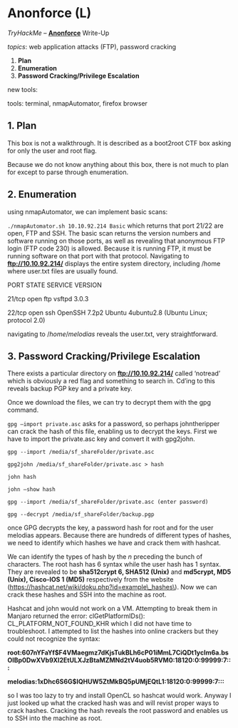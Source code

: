 # Anonforce \(L\)

_TryHackMe_ – [**Anonforce**](https://tryhackme.com/room/bsidesgtanonforce) Write-Up

_topics_: web application attacks \(FTP\), password cracking

1. **Plan**
2. **Enumeration**
3. **Password Cracking/Privilege Escalation**

new tools:

tools: terminal, nmapAutomator, firefox browser

## 1. Plan

This box is not a walkthrough. It is described as a boot2root CTF box asking for only the user and root flag.

Because we do not know anything about this box, there is not much to plan for except to parse through enumeration.

## 2. Enumeration

using nmapAutomator, we can implement basic scans:

`./nmapAutomator.sh 10.10.92.214 Basic` which returns that port 21/22 are open, FTP and SSH. The basic scan returns the version numbers and software running on those ports, as well as revealing that anonymous FTP login \(FTP code 230\) is allowed. Because it is running FTP, it must be running software on that port with that protocol. Navigating to **ftp://10.10.92.214/** displays the entire system directory, including /home where user.txt files are usually found.

 PORT STATE SERVICE VERSION

 21/tcp open ftp vsftpd 3.0.3

 22/tcp open ssh OpenSSH 7.2p2 Ubuntu 4ubuntu2.8 \(Ubuntu Linux; protocol 2.0\)

navigating to /_home_/_melodias_ reveals the user.txt, very straightforward.

## 3. Password Cracking/Privilege Escalation

There exists a particular directory on **ftp://10.10.92.214/** called ‘notread’ which is obviously a red flag and something to search in. Cd’ing to this reveals backup PGP key and a private key.

Once we download the files, we can try to decrypt them with the gpg command.

`gpg –import private.asc` asks for a password, so perhaps johntheripper can crack the hash of this file, enabling us to decrypt the keys. First we have to import the private.asc key and convert it with gpg2john.

`gpg --import /media/sf_shareFolder/private.asc`

`gpg2john /media/sf_shareFolder/private.asc > hash`

`john hash`

`john –show hash`

`gpg --import /media/sf_shareFolder/private.asc (enter password)`

`gpg --decrypt /media/sf_shareFolder/backup.pgp`

once GPG decrypts the key, a password hash for root and for the user melodias appears. Because there are hundreds of different types of hashes, we need to identify which hashes we have and crack them with hashcat.

We can identify the types of hash by the $n$ preceding the bunch of characters. The root hash has $6$ syntax while the user hash has $1$ syntax. They are revealed to be **sha512crypt $6$, SHA512 \(Unix\)** and **md5crypt, MD5 \(Unix\), Cisco-IOS $1$ \(MD5\)** respectively from the website \(https://hashcat.net/wiki/doku.php?id=example\_hashes\). Now we can crack these hashes and SSH into the machine as root.

Hashcat and john would not work on a VM. Attempting to break them in Manjaro returned the error: clGetPlatformIDs\(\): CL\_PLATFORM\_NOT\_FOUND\_KHR which I did not have time to troubleshoot. I attempted to list the hashes into online crackers but they could not recognize the syntax:

**root:$6$07nYFaYf$F4VMaegmz7dKjsTukBLh6cP01iMmL7CiQDt1ycIm6a.bsOIBp0DwXVb9XI2EtULXJzBtaMZMNd2tV4uob5RVM0:18120:0:99999:7:::**

**melodias:$1$xDhc6S6G$IQHUW5ZtMkBQ5pUMjEQtL1:18120:0:99999:7:::**

so I was too lazy to try and install OpenCL so hashcat would work. Anyway I just looked up what the cracked hash was and will revist proper ways to crack hashes. Cracking the hash reveals the root password and enables us to SSH into the machine as root.

